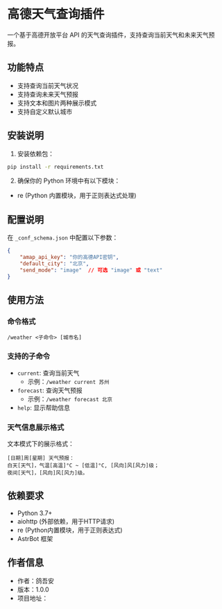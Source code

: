 # 高德天气查询插件

一个基于高德开放平台 API 的天气查询插件，支持查询当前天气和未来天气预报。

## 功能特点

- 支持查询当前天气状况
- 支持查询未来天气预报
- 支持文本和图片两种展示模式
- 支持自定义默认城市

## 安装说明

1. 安装依赖包：
```bash
pip install -r requirements.txt
```

2. 确保你的 Python 环境中有以下模块：
- re (Python 内置模块，用于正则表达式处理)

## 配置说明

在 `_conf_schema.json` 中配置以下参数：

```json
{
    "amap_api_key": "你的高德API密钥",
    "default_city": "北京",
    "send_mode": "image"  // 可选 "image" 或 "text"
}
```

## 使用方法

### 命令格式

```
/weather <子命令> [城市名]
```

### 支持的子命令

- `current`: 查询当前天气
  - 示例：`/weather current 苏州`
- `forecast`: 查询天气预报
  - 示例：`/weather forecast 北京`
- `help`: 显示帮助信息

### 天气信息展示格式

文本模式下的展示格式：
```
[日期]周[星期] 天气预报：
白天[天气]，气温[高温]°C ~ [低温]°C, [风向]风[风力]级；
夜间[天气]，[风向]风[风力]级。
```

## 依赖要求

- Python 3.7+
- aiohttp (外部依赖，用于HTTP请求)
- re (Python内置模块，用于正则表达式)
- AstrBot 框架

## 作者信息

- 作者：鸽吾安
- 版本：1.0.0
- 项目地址：
